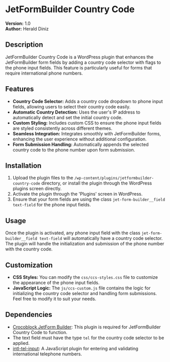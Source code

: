# JetFormBuilder Country Code

**Version:** 1.0  
**Author:** Herald Diniz

## Description

JetFormBuilder Country Code is a WordPress plugin that enhances the JetFormBuilder form fields by adding a country code selector with flags to the phone input fields. This feature is particularly useful for forms that require international phone numbers.

## Features

- **Country Code Selector:** Adds a country code dropdown to phone input fields, allowing users to select their country code easily.
- **Automatic Country Detection:** Uses the user's IP address to automatically detect and set the initial country code.
- **Custom Styling:** Includes custom CSS to ensure the phone input fields are styled consistently across different themes.
- **Seamless Integration:** Integrates smoothly with JetFormBuilder forms, enhancing the user experience without additional configuration.
- **Form Submission Handling:** Automatically appends the selected country code to the phone number upon form submission.

## Installation

1. Upload the plugin files to the `/wp-content/plugins/jetformbuilder-country-code` directory, or install the plugin through the WordPress plugins screen directly.
2. Activate the plugin through the 'Plugins' screen in WordPress.
3. Ensure that your form fields are using the class `jet-form-builder__field text-field` for the phone input fields.

## Usage

Once the plugin is activated, any phone input field with the class `jet-form-builder__field text-field` will automatically have a country code selector. The plugin will handle the initialization and submission of the phone number with the country code.

## Customization

- **CSS Styles:** You can modify the `css/ccs-styles.css` file to customize the appearance of the phone input fields.
- **JavaScript Logic:** The `js/ccs-custom.js` file contains the logic for initializing the country code selector and handling form submissions. Feel free to modify it to suit your needs.

## Dependencies

- [Crocoblock JetForm Builder](https://crocoblock.com/plugins/jetformbuilder/): This plugin is required for JetFormBuilder Country Code to function.
- The text field must have the type `tel` for the country code selector to be applied.
- [intl-tel-input](https://github.com/jackocnr/intl-tel-input): A JavaScript plugin for entering and validating international telephone numbers.

